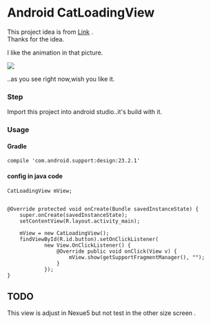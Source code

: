 # Android CatLoadingView

This project idea is from [Link](http://mp.weixin.qq.com/s?__biz=MjM5MDMxOTE5NA==&mid=402703079&idx=2&sn=2fcc6746a866dcc003c68ead9b68e595&scene=2&srcid=0302A7p723KK8E5gSzLKb2ZL&from=timeline&isappinstalled=0#wechat_redirect) .<br>
Thanks for the idea.<br>

I like the animation in that picture.<br>

![](http://ww4.sinaimg.cn/mw690/a695acdejw1f2hbmfxzk5g208u0a2ass.gif)

..as you see right now,wish you like it.

### Step

Import this project into android studio..it's build with it.

###  Usage

#### Gradle

```
compile 'com.android.support:design:23.2.1'
```

####  config in java code

    CatLoadingView mView;


    @Override protected void onCreate(Bundle savedInstanceState) {
        super.onCreate(savedInstanceState);
        setContentView(R.layout.activity_main);
        
        mView = new CatLoadingView();
        findViewById(R.id.button).setOnClickListener(
                new View.OnClickListener() {
                    @Override public void onClick(View v) {
                        mView.show(getSupportFragmentManager(), "");
                    }
                });
    }

## TODO

This view is adjust in Nexue5 but not test in the other size screen .